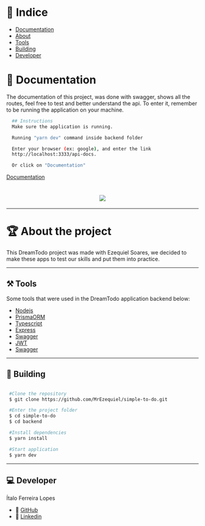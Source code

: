 # 🔎 Indice

- [Documentation](#-documentation)
- [About](#-about-the-project)
- [Tools](#-tools)
- [Building](#-building)
- [Developer](#-developer)


# 📒 Documentation

The documentation of this project, was done with swagger, shows all the routes, feel free to test and better understand the api. To enter it, remember to be running the application on your machine.

```bash
  ## Instructions
  Make sure the application is running.

  Running "yarn dev" command inside backend folder

  Enter your browser (ex: google), and enter the link
  http://localhost:3333/api-docs.

  Or click on "Documentation"

```

 [Documentation](http://localhost:3333/api-docs/)
 


<h1 align='center'>
  <img src='https://cdn.discordapp.com/attachments/743206177030275115/947239662773231677/unknown.png'>
</h1>


---

# 🏆 About the project

This DreamTodo project was made with Ezequiel Soares, we decided to make these apps to test our skills and put them into practice.

---

## ⚒ Tools

Some tools that were used in the DreamTodo application backend below:

- [Nodejs](https://nodejs.org/en/)
- [PrismaORM](https://www.prisma.io/)
- [Typescript](https://www.typescriptlang.org/)
- [Express](https://expressjs.com/)
- [Swagger](https://swagger.io/)
- [JWT](https://jwt.io/)
- [Swagger](https://swagger.io/)

---

## 📜 Building

```bash

 #Clone the repository
 $ git clone https://github.com/MrEzequiel/simple-to-do.git

 #Enter the project folder
 $ cd simple-to-do
 $ cd backend

 #Install dependencies
 $ yarn install

 #Start application 
 $ yarn dev

```

---

## 💻 Developer

Ítalo Ferreira Lopes

- 🎫 [GitHub](https://github.com/ItaloFL)
- 🎫 [Linkedin](https://www.linkedin.com/in/italo-ferreira-598223223/)